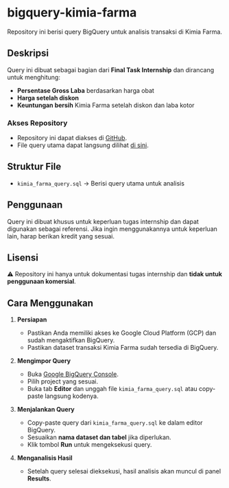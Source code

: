 # bigquery-kimia-farma  

Repository ini berisi query BigQuery untuk analisis transaksi di Kimia Farma.  

## Deskripsi  
Query ini dibuat sebagai bagian dari **Final Task Internship** dan dirancang untuk menghitung:  
- **Persentase Gross Laba** berdasarkan harga obat  
- **Harga setelah diskon**  
- **Keuntungan bersih** Kimia Farma setelah diskon dan laba kotor  

### Akses Repository  
- Repository ini dapat diakses di [GitHub](https://github.com/haurafathiya/bigquery-kimia-farma).
- File query utama dapat langsung dilihat [di sini](https://github.com/haurafathiya/bigquery-kimia-farma/blob/main/kimia_farma_query.sql).

## Struktur File  
- `kimia_farma_query.sql` → Berisi query utama untuk analisis  

## Penggunaan  
Query ini dibuat khusus untuk keperluan tugas internship dan dapat digunakan sebagai referensi. Jika ingin menggunakannya untuk keperluan lain, harap berikan kredit yang sesuai.  

## Lisensi  
⚠️ Repository ini hanya untuk dokumentasi tugas internship dan **tidak untuk penggunaan komersial**.


## Cara Menggunakan

1. **Persiapan**  
   - Pastikan Anda memiliki akses ke Google Cloud Platform (GCP) dan sudah mengaktifkan BigQuery.  
   - Pastikan dataset transaksi Kimia Farma sudah tersedia di BigQuery.  

2. **Mengimpor Query**  
   - Buka [Google BigQuery Console](https://console.cloud.google.com/bigquery).  
   - Pilih project yang sesuai.  
   - Buka tab **Editor** dan unggah file `kimia_farma_query.sql` atau copy-paste langsung kodenya.

3. **Menjalankan Query**  
   - Copy-paste query dari `kimia_farma_query.sql` ke dalam editor BigQuery.  
   - Sesuaikan **nama dataset dan tabel** jika diperlukan.  
   - Klik tombol **Run** untuk mengeksekusi query.  

4. **Menganalisis Hasil**  
   - Setelah query selesai dieksekusi, hasil analisis akan muncul di panel **Results**.  
